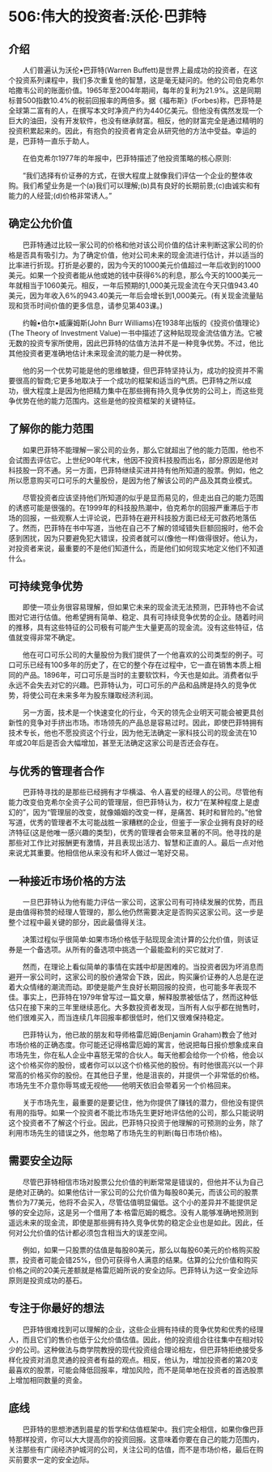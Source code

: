 # 506:伟大的投资者:沃伦·巴菲特
## 介绍
　　人们普遍认为沃伦•巴菲特(Warren Buffett)是世界上最成功的投资者，在这个投资系列课程中，我们多次重复他的智慧，这是毫无疑问的。他的公司伯克希尔哈撒韦公司的账面价值。1965年至2004年期间，每年的复利为21.9%。这是同期标普500指数10.4%的税前回报率的两倍多。据《福布斯》(Forbes)称，巴菲特是全球第二富有的人，在撰写本文时净资产约为440亿美元。但他没有偶然发现一个巨大的油田，没有开发软件，也没有继承财富。相反，他的财富完全是通过精明的投资积累起来的。因此，有抱负的投资者肯定会从研究他的方法中受益。幸运的是，巴菲特一直乐于助人。

　　在伯克希尔1977年的年报中，巴菲特描述了他投资策略的核心原则:

　　“我们选择有价证券的方式，在很大程度上就像我们评估一个企业的整体收购。我们希望业务是一个(a)我们可以理解;(b)具有良好的长期前景;(c)由诚实和有能力的人经营;(d)价格非常诱人。”

## 确定公允价值

　　巴菲特通过比较一家公司的价格和他对该公司价值的估计来判断这家公司的价格是否具有吸引力。为了确定价值，他对公司未来的现金流进行估计，并以适当的比率进行折现。打折是必要的，因为今天的1000美元价值超过一年后收到的1000美元。如果一个投资者能从他或她的钱中获得6%的利息，那么今天的1000美元一年就相当于1060美元。相反，一年后预期的1,000美元现金流在今天只值943.40美元，因为年收入6%的943.40美元一年后会增长到1,000美元。(有关现金流量贴现和货币时间价值的更多信息，请参见第403课。)

　　约翰•伯尔•威廉姆斯(John Burr Williams)在1938年出版的《投资价值理论》(The Theory of Investment Value)一书中描述了这种贴现现金流估值方法。它被无数的投资专家所使用，因此巴菲特的估值方法并不是一种竞争优势。不过，他比其他投资者更准确地估计未来现金流的能力是一种优势。

　　他的另一个优势可能是他的思维敏捷，但巴菲特坚持认为，成功的投资并不需要很高的智商;它更多地取决于一个成功的框架和适当的气质。巴菲特之所以成功，很大程度上是因为他把精力集中在那些拥有持久竞争优势的公司上，而这些竞争优势在他的能力范围内。这些是他的投资框架的关键特征。

## 了解你的能力范围

　　如果巴菲特不能理解一家公司的业务，那么它就超出了他的能力范围，他也不会试图去评估它。上世纪90年代末，他因不投资科技股而出名，部分原因是他对科技股一窍不通。另一方面，巴菲特继续买进并持有他所知道的股票。例如，他之所以愿意购买可口可乐的大量股份，是因为他了解该公司的产品及其商业模式。

　　尽管投资者应该坚持他们所知道的似乎是显而易见的，但走出自己的能力范围的诱惑可能是很强的。在1999年的科技股热潮中，伯克希尔的回报严重滞后于市场的回报，一些观察人士评论说，巴菲特在避开科技股方面已经无可救药地落伍了。然而，巴菲特在书中写道，当他在自己不了解的领域错失巨额回报时，他不会感到困扰，因为只要避免犯大错误，投资者就可以(像他一样)做得很好。他认为，对投资者来说，最重要的不是他们知道什么，而是他们如何现实地定义他们不知道什么。

## 可持续竞争优势

　　即使一项业务很容易理解，但如果它未来的现金流无法预测，巴菲特也不会试图对它进行估值。他希望拥有简单、稳定、具有可持续竞争优势的企业。随着时间的推移，具有这些特征的公司极有可能产生大量更高的现金流。没有这些特征，估值就变得非常不确定。

　　他在可口可乐公司的大量股份为我们提供了一个他喜欢的公司类型的例子。可口可乐已经有100多年的历史了，在它的整个存在过程中，它一直在销售本质上相同的产品。1896年，可口可乐是当时的主要软饮料，今天也是如此。消费者似乎永远不会失去对它的兴趣。巴菲特认为，可口可乐的产品和品牌是持久的竞争优势，将使公司在未来多年为股东赚取经济利润。

　　另一方面，技术是一个快速变化的行业，今天的领先企业明天可能会被更具创新性的竞争对手挤出市场。市场领先的产品总是容易过时。因此，即使巴菲特拥有技术专长，他也不愿投资这个行业，因为他无法确定一家科技公司的现金流在10年或20年后是否会大幅增加，甚至无法确定这家公司是否还会存在。

## 与优秀的管理者合作

　　巴菲特寻找的是那些已经拥有才华横溢、令人喜爱的经理人的公司。尽管他有能力改变伯克希尔全资子公司的管理层，但巴菲特认为，权力“在某种程度上是虚幻的”，因为“管理层的改变，就像婚姻的改变一样，是痛苦、耗时和冒险的。”他曾写道，优秀的管理者不太可能战胜一家糟糕的企业，但鉴于一家企业拥有良好的经济特征(这是他唯一感兴趣的类型)，优秀的管理者会带来显著的不同。他寻找的是那些对工作比对报酬更有激情，并且表现出活力、智慧和正直的人。最后一点对他来说尤其重要。他相信他从来没有和坏人做过一笔好交易。

## 一种接近市场价格的方法

　　一旦巴菲特认为他有能力评估一家公司，这家公司有可持续发展的优势，而且是由值得称赞的经理人管理的，那么他仍然需要决定是否购买这家公司。这一步是整个过程中最关键的部分，因此最值得关注。

　　决策过程似乎很简单:如果市场价格低于贴现现金流计算的公允价值，则该证券是一个备选项。从所有的备选项中挑选一个最能盈利的买它就对了.

　　然而，在理论上看似简单的事情在实践中却是困难的。当投资者因为坏消息而避开一家公司时，这家公司的股价通常会下跌，因此，购买廉价证券的人总是在逆着大众情绪的潮流而动。即使是能产生良好长期回报的投资，也可能多年表现不佳。事实上，巴菲特在1979年曾写过一篇文章，解释股票被低估了，然而这种低估只在接下来的三年里继续恶化。大多数投资者发现，当所有人似乎都在抛售时，他们很难买入，而当连续几年回报率都很低时，他们又很难保持稳定。

　　巴菲特认为，他已故的朋友和导师格雷厄姆(Benjamin Graham)教会了他对市场价格的正确态度。你可能还记得格雷厄姆的寓言，他说把每日报价想象成来自市场先生，你在私人企业中喜怒无常的合伙人。每天他都会给你一个价格，他会以这个价格买你的股份，或者你可以以这个价格买他的股份。有时他很高兴以一个非常高的价格买你的股份。在其他日子里，他是沮丧的，并提供一个非常低的价格。市场先生不介意你辱骂或无视他——他明天依旧会带着另一个价格回来。

　　关于市场先生，最重要的是要记住，他为你提供了赚钱的潜力，但他没有提供有用的指导。如果一个投资者不能比市场先生更好地评估他的公司，那么只能说明这个投资者不了解这个行业。因此，巴菲特只投资于他理解的可预测的业务，除了利用市场先生的错误之外，他忽略了市场先生的判断(每日市场价格)。

## 需要安全边际

　　尽管巴菲特相信市场对股票公允价值的判断常常是错误的，但他并不认为自己是绝对正确的。如果他估计一家公司的公允价值为每股80美元，而该公司的股票售价为77美元，他将不会买入，尽管估值明显偏低。这个小的差异并不能提供足够的安全边际，这是另一个借用了本·格雷厄姆的概念。没有人能够准确地预测到遥远未来的现金流，即使是那些拥有持久竞争优势的稳定企业也是如此。因此，任何对公允价值的估计都必须包含相当大的误差空间。

　　例如，如果一只股票的估值是每股80美元，那么以每股60美元的价格购买股票，投资者可能会错25%，但仍可获得令人满意的结果。估算的公允价值和购买价格之间的20美元差额就是格雷厄姆所说的安全边际。巴菲特认为这一安全边际原则是投资成功的基石。

## 专注于你最好的想法

　　巴菲特很难找到可以理解的企业，这些企业拥有持续的竞争优势和优秀的经理人，而且它们的售价也低于公允价值估值。因此，他的投资组合往往集中在相对较少的公司。这种做法与商学院教授的现代投资组合理论相左，但巴菲特拒绝接受多样化投资对消息灵通的投资者有益的观点。相反，他认为，增加投资者的第20支最喜欢的股票，可能会降低回报率，增加风险，而不是简单地在投资者的首选股票上增加相同数量的资金。

## 底线
　　巴菲特的思想渗透到晨星的哲学和估值框架中。我们完全相信，如果你像巴菲特那样投资，你可以大大提高你的投资回报。这意味着你要在自己的能力范围内，关注那些有广阔经济护城河的公司，关注公司的估值，而不是市场价格，最后在购买前要求一定的安全边际。
